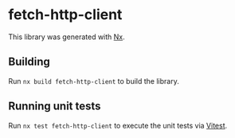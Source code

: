 # fetch-http-client

This library was generated with [Nx](https://nx.dev).

## Building

Run `nx build fetch-http-client` to build the library.

## Running unit tests

Run `nx test fetch-http-client` to execute the unit tests via [Vitest](https://vitest.dev/).
